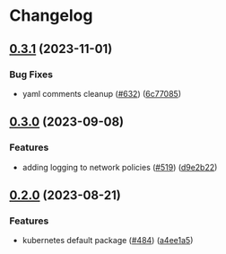 # Changelog

## [0.3.1](https://github.com/GoogleCloudPlatform/pubsec-declarative-toolkit/compare/solutions/gke/kubernetes/cluster-defaults/0.3.0...solutions/gke/kubernetes/cluster-defaults/0.3.1) (2023-11-01)


### Bug Fixes

* yaml comments cleanup ([#632](https://github.com/GoogleCloudPlatform/pubsec-declarative-toolkit/issues/632)) ([6c77085](https://github.com/GoogleCloudPlatform/pubsec-declarative-toolkit/commit/6c770850242590692365bbbf98222d94e53e5427))

## [0.3.0](https://github.com/GoogleCloudPlatform/pubsec-declarative-toolkit/compare/solutions/gke/kubernetes/cluster-defaults/0.2.0...solutions/gke/kubernetes/cluster-defaults/0.3.0) (2023-09-08)


### Features

* adding logging to network policies ([#519](https://github.com/GoogleCloudPlatform/pubsec-declarative-toolkit/issues/519)) ([d9e2b22](https://github.com/GoogleCloudPlatform/pubsec-declarative-toolkit/commit/d9e2b2296b3693b9c442e50026f25dfbc3c473dd))

## [0.2.0](https://github.com/GoogleCloudPlatform/pubsec-declarative-toolkit/compare/solutions/gke/kubernetes/cluster-defaults-v0.1.0...solutions/gke/kubernetes/cluster-defaults/0.2.0) (2023-08-21)


### Features

* kubernetes default package ([#484](https://github.com/GoogleCloudPlatform/pubsec-declarative-toolkit/issues/484)) ([a4ee1a5](https://github.com/GoogleCloudPlatform/pubsec-declarative-toolkit/commit/a4ee1a55e76cca0b867e54dfed68215bbbe545e6))
